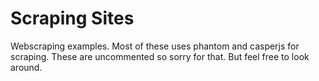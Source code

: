 # Scraping Sites
Webscraping examples. Most of these uses phantom and casperjs for scraping. These are uncommented so sorry for that. But feel free to look around.
